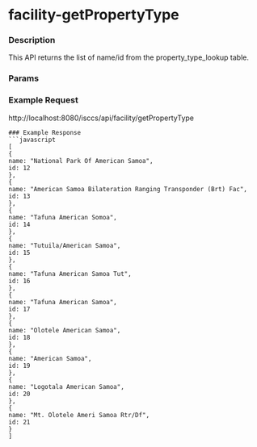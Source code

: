 # facility-getPropertyType
### Description  
This API returns the list of name/id from the property_type_lookup table.
       
### Params

### Example Request  
http://localhost:8080/isccs/api/facility/getPropertyType
```
### Example Response  
```javascript
[
{
name: "National Park Of American Samoa",
id: 12
},
{
name: "American Samoa Bilateration Ranging Transponder (Brt) Fac",
id: 13
},
{
name: "Tafuna American Somoa",
id: 14
},
{
name: "Tutuila/American Samoa",
id: 15
},
{
name: "Tafuna American Samoa Tut",
id: 16
},
{
name: "Tafuna American Samoa",
id: 17
},
{
name: "Olotele American Samoa",
id: 18
},
{
name: "American Samoa",
id: 19
},
{
name: "Logotala American Samoa",
id: 20
},
{
name: "Mt. Olotele Ameri Samoa Rtr/Df",
id: 21
}
]
```
